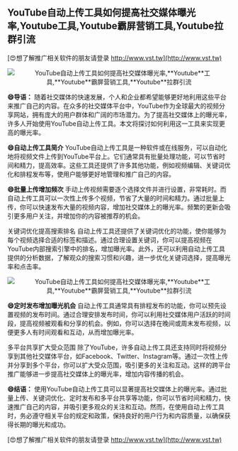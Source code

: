 ## **YouTube自动上传工具如何提高社交媒体曝光率,**Youtube**工具,**Youtube**霸屏营销工具,**Youtube**拉群引流**

[😍想了解推广相关软件的朋友请登录 http://www.vst.tw](http://www.vst.tw)

 <center><img src="https://vst.tw/MP4/tuiguang/png/2.png" alt="YouTube自动上传工具如何提高社交媒体曝光率,**Youtube**工具,**Youtube**霸屏营销工具,**Youtube**拉群引流"></center>

**😄导语：**
随着社交媒体的快速发展，个人和企业都希望能够更好地利用这些平台来推广自己的内容。在众多的社交媒体平台中，YouTube作为全球最大的视频分享网站，拥有庞大的用户群体和广阔的市场潜力。为了提高社交媒体上的曝光率，许多人开始使用YouTube自动上传工具。本文将探讨如何利用这一工具来实现更高的曝光率。

**😄自动上传工具简介**
YouTube自动上传工具是一种软件或在线服务，可以自动化地将视频文件上传到YouTube平台上。它们通常具有批量处理功能，可以节省时间和精力，提高效率。这些工具还提供了许多其他功能，例如视频编辑、关键词优化和排程发布等，使用户能够更好地管理和推广自己的内容。

**😄批量上传增加频次**
手动上传视频需要逐个选择文件并进行设置，非常耗时。而自动上传工具可以一次性上传多个视频，节省了大量的时间和精力。通过批量上传，你可以快速发布大量的视频内容，增加社交媒体上的曝光率。频繁的更新会吸引更多用户关注，并增加你的内容被推荐的机会。

关键词优化提高搜索排名
自动上传工具还提供了关键词优化的功能，使你能够为每个视频选择合适的标签和描述。通过合理设置关键词，你可以提高视频在YouTube内部搜索引擎中的排名，增加曝光率。此外，还可以利用自动上传工具提供的分析数据，了解观众的搜索习惯和兴趣，进一步优化关键词选择，提高曝光率和点击率。

 <center><img src="https://vst.tw/MP4/tuiguang/png/1.png" alt="YouTube自动上传工具如何提高社交媒体曝光率,**Youtube**工具,**Youtube**霸屏营销工具,**Youtube**拉群引流"></center>

**😄定时发布增加曝光机会**
自动上传工具通常具有排程发布的功能，你可以预先设置视频的发布时间。通过合理安排发布时间，你可以利用社交媒体用户活跃的时间段，提高视频被观看和分享的机会。例如，你可以选择在晚间或周末发布视频，以便更多人有时间观看和互动，从而增加曝光率。

多平台共享扩大受众范围
除了YouTube，许多自动上传工具还支持同时将视频分享到其他社交媒体平台，如Facebook、Twitter、Instagram等。通过一次性上传并分享到多个平台，你可以扩大受众范围，吸引更多的关注和互动。这样的跨平台推广能够进一步提高社交媒体上的曝光率，增加内容传播的机会。

**😄结语：**
使用YouTube自动上传工具可以显著提高社交媒体上的曝光率。通过批量上传、关键词优化、定时发布和多平台共享等功能，你可以节省时间和精力，快速推广自己的内容，并吸引更多观众的关注和互动。然而，在使用自动上传工具时，务必遵守相关平台的规定和政策，保持良好的用户行为和内容质量，以确保获得长期的曝光和成功。

[😍想了解推广相关软件的朋友请登录 http://www.vst.tw](http://www.vst.tw)



